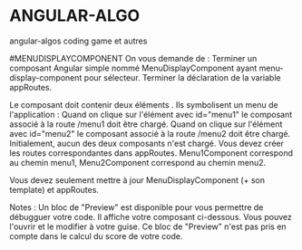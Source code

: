 # ANGULAR-ALGO
angular-algos coding game et autres

#MENUDISPLAYCOMPONENT
On vous demande de :
Terminer un composant Angular simple nommé MenuDisplayComponent ayant menu-display-component pour sélecteur.
Terminer la déclaration de la variable appRoutes.
 
Le composant doit contenir deux éléments <a>. Ils symbolisent un menu de l'application :
Quand on clique sur l'élément <a> avec id="menu1" le composant associé à la route /menu1 doit être chargé.
Quand on clique sur l'élément <a> avec id="menu2" le composant associé à la route /menu2 doit être chargé.
Initialement, aucun des deux composants n'est chargé.
Vous devez créer les routes correspondantes dans appRoutes. Menu1Component correspond au chemin menu1, Menu2Component correspond au chemin menu2.
 
Vous devez seulement mettre à jour MenuDisplayComponent (+ son template) et appRoutes.
 
Notes : 
Un bloc de "Preview" est disponible pour vous permettre de débugguer votre code. Il affiche votre composant ci-dessous. Vous pouvez l'ouvrir et le modifier à votre guise.
Ce bloc de "Preview" n'est pas pris en compte dans le calcul du score de votre code.
